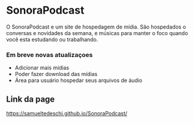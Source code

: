 # SonoraPodcast
<p>O SonoraPodcast e um site de hospedagem de mídia. São hospedados o conversas e novidades da semana,
  e músicas para manter o foco  quando você esta estudando ou trabalhando.</p>
 <h3>Em breve novas atualizaçoes</h3>
 <ul>
  <li>Adicionar mais mídias</li>
  <li>Poder fazer download das mídias</li>
  <li>Área para usuário hospedar seus arquivos de áudio</li>
 </ul>
 
 <h2> Link da page </h2>
 
 <a>https://samueltedeschi.github.io/SonoraPodcast/</a>

 
